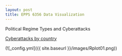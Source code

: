 ```yaml
---
layout: post
title: EPPS 6356 Data Visualization
---
```


Political Regime Types and Cyberattacks

[Cyberattacks by country](hanna-shin.github.io/images/Rplot01.png)

(![_config.yml]({{ site.baseurl }}/images/Rplot01.png))

